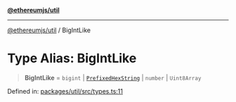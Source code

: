 [**@ethereumjs/util**](../README.md)

***

[@ethereumjs/util](../README.md) / BigIntLike

# Type Alias: BigIntLike

> **BigIntLike** = `bigint` \| [`PrefixedHexString`](PrefixedHexString.md) \| `number` \| `Uint8Array`

Defined in: [packages/util/src/types.ts:11](https://github.com/ethereumjs/ethereumjs-monorepo/blob/master/packages/util/src/types.ts#L11)
